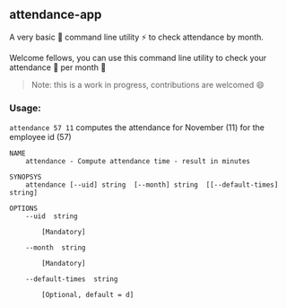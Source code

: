 ## attendance-app 

A very basic :beginner: command line utility :zap: to check attendance by month.

Welcome fellows, you can use this command line utility to check your attendance :ledger: per month :calendar:

>Note: this is a work in progress, contributions are welcomed :smile:

### Usage:

```attendance 57 11``` computes the attendance for November (11) for the employee id (57)

```
NAME
	attendance - Compute attendance time - result in minutes

SYNOPSYS
	attendance [--uid] string  [--month] string  [[--default-times] string]  

OPTIONS
	--uid  string
		
		[Mandatory]

	--month  string
		
		[Mandatory]

	--default-times  string
		
		[Optional, default = d]
```
